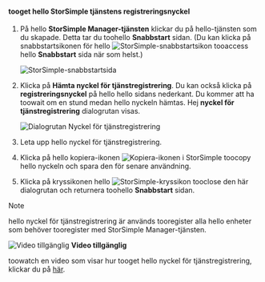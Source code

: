<!--author=alkohli last changed: 9/17/15-->

#### <a name="tooget-hello-storsimple-service-registration-key"></a>tooget hello StorSimple tjänstens registreringsnyckel
1. På hello **StorSimple Manager-tjänsten** klickar du på hello-tjänsten som du skapade. Detta tar du toohello **Snabbstart** sidan. (Du kan klicka på snabbstartsikonen för hello ![StorSimple-snabbstartsikon ](./media/storsimple-get-service-registration-key/HCS_QuickStartIcon-include.png) tooaccess hello **Snabbstart** sida när som helst.)
   
     ![StorSimple-snabbstartsida](./media/storsimple-get-service-registration-key/HCS_ServiceQuickStart-include.png)
2. Klicka på **Hämta nyckel för tjänstregistrering**. Du kan också klicka på **registreringsnyckel** på hello hello sidans nederkant. Du kommer att ha toowait om en stund medan hello nyckeln hämtas. Hej **nyckel för tjänstregistrering** dialogrutan visas.
   
     ![Dialogrutan Nyckel för tjänstregistrering](./media/storsimple-get-service-registration-key/HCS_GetServiceRegistrationKey-include.png)
3. Leta upp hello nyckel för tjänstregistrering.
4. Klicka på hello kopiera-ikonen ![Kopiera-ikonen i StorSimple](./media/storsimple-get-service-registration-key/HCS_CopyIcon-include.png) toocopy hello nyckeln och spara den för senare användning.
5. Klicka på kryssikonen hello ![StorSimple-kryssikon](./media/storsimple-get-service-registration-key/HCS_CheckIcon-include.png) tooclose den här dialogrutan och returnera toohello **Snabbstart** sidan.

> [!NOTE]
> hello nyckel för tjänstregistrering är används tooregister alla hello enheter som behöver tooregister med StorSimple Manager-tjänsten.
> 
> 

![Video tillgänglig](./media/storsimple-get-service-registration-key/Video_icon.png) **Video tillgänglig**

toowatch en video som visar hur tooget hello nyckel för tjänstregistrering, klickar du på [här](https://azure.microsoft.com/documentation/videos/get-the-service-registration-key/).

